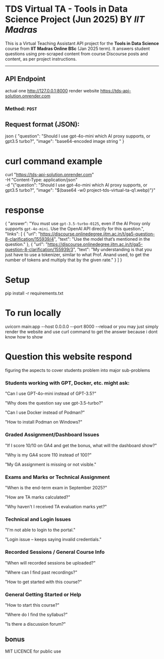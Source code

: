 # TDS Virtual TA - Tools in Data Science Project (Jun 2025) BY *IIT Madras*

This is a Virtual Teaching Assistant API project for the **Tools in Data Science** course from **IIT Madras Online BSc** (Jan 2025 term). It answers student questions using pre-scraped content from course Discourse posts and content, as per project instructions.

---

## API Endpoint

actual one 
http://127.0.0.1:8000
render website 
https://tds-api-solution.onrender.com


### Method: `POST`

## Request format (JSON):

json
{
  "question": "Should I use gpt-4o-mini which AI proxy supports, or gpt3.5 turbo?",
  "image": "base64-encoded image string "
}

# curl command example
curl "https://tds-api-solution.onrender.com" \
  -H "Content-Type: application/json" \
  -d "{\"question\": \"Should I use gpt-4o-mini which AI proxy supports, or gpt3.5 turbo?\", \"image\": \"$(base64 -w0 project-tds-virtual-ta-q1.webp)\"}"



# response 
{
  "answer": "You must use `gpt-3.5-turbo-0125`, even if the AI Proxy only supports `gpt-4o-mini`. Use the OpenAI API directly for this question.",
  "links": [
    {
      "url": "https://discourse.onlinedegree.iitm.ac.in/t/ga5-question-8-clarification/155939/4",
      "text": "Use the model that’s mentioned in the question."
    },
    {
      "url": "https://discourse.onlinedegree.iitm.ac.in/t/ga5-question-8-clarification/155939/3",
      "text": "My understanding is that you just have to use a tokenizer, similar to what Prof. Anand used, to get the number of tokens and multiply that by the given rate."
    }
  ]
}


# Setup 
pip install -r requirements.txt

# To run locally
uvicorn main:app --host 0.0.0.0 --port 8000 --reload 
or you may just simply render the website and use curl command to get the answer because i dont know how to show

# Question this website respond
figuring the aspects to cover students problem into major sub-problems

### Students working with GPT, Docker, etc. might ask:

"Can I use GPT-4o-mini instead of GPT-3.5?" 

"Why does the question say use gpt-3.5-turbo?"

"Can I use Docker instead of Podman?"

"How to install Podman on Windows?"

### Graded Assignment/Dashboard Issues

"If I score 10/10 on GA4 and get the bonus, what will the dashboard show?"

"Why is my GA4 score 110 instead of 100?"

"My GA assignment is missing or not visible."

### Exams and Marks or Technical Assignment 

"When is the end-term exam in September 2025?"

"How are TA marks calculated?"

"Why haven't I received TA evaluation marks yet?"

### Technical and Login Issues

"I'm not able to login to the portal."

"Login issue – keeps saying invalid credentials."

### Recorded Sessions / General Course Info

"When will recorded sessions be uploaded?"

"Where can I find past recordings?"

"How to get started with this course?"

### General Getting Started or Help

"How to start this course?"

"Where do I find the syllabus?"

"Is there a discussion forum?"


## bonus 
MIT LICENCE for public use 
